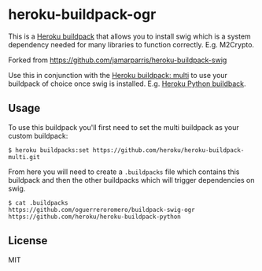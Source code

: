 # heroku-buildpack-ogr

This is a [Heroku buildpack](http://devcenter.heroku.com/articles/buildpacks) that
allows you to install swig which is a system dependency needed for many libraries to function correctly. E.g. M2Crypto.

Forked from https://github.com/jamarparris/heroku-buildpack-swig

Use this in conjunction with the [Heroku buildpack: multi](https://github.com/heroku/heroku-buildpack-multi) to use your buildpack of choice once swig is installed. E.g. [Heroku Python buildback](https://github.com/heroku/heroku-buildpack-python).

## Usage

To use this buildpack you'll first need to set the multi buildpack as your custom buildpack:

    $ heroku buildpacks:set https://github.com/heroku/heroku-buildpack-multi.git

From here you will need to create a `.buildpacks` file which contains this buildpack and then the other buildpacks which will trigger dependencies on swig.

    $ cat .buildpacks
    https://github.com/oguerreroromero/buildpack-swig-ogr
    https://github.com/heroku/heroku-buildpack-python

## License

MIT
